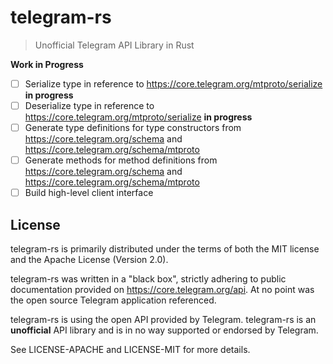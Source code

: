# telegram-rs
> Unofficial Telegram API Library in Rust

**Work in Progress**

 - [ ] Serialize type in reference to https://core.telegram.org/mtproto/serialize **in progress**
 - [ ] Deserialize type in reference to https://core.telegram.org/mtproto/serialize **in progress**
 - [ ] Generate type definitions for type constructors from https://core.telegram.org/schema and https://core.telegram.org/schema/mtproto
 - [ ] Generate methods for method definitions from https://core.telegram.org/schema and https://core.telegram.org/schema/mtproto
 - [ ] Build high-level client interface

## License

telegram-rs is primarily distributed under the terms of both the MIT license and the Apache License (Version 2.0). 

telegram-rs was written in a "black box", strictly adhering to public documentation provided on https://core.telegram.org/api. At no point was the 
open source Telegram application referenced.

telegram-rs is using the open API provided by Telegram. telegram-rs is an **unofficial** API library and is in no way supported or endorsed by Telegram.

See LICENSE-APACHE and LICENSE-MIT for more details.
